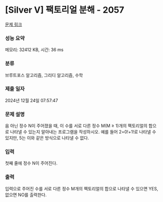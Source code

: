 # [Silver V] 팩토리얼 분해 - 2057 

[문제 링크](https://www.acmicpc.net/problem/2057) 

### 성능 요약

메모리: 32412 KB, 시간: 36 ms

### 분류

브루트포스 알고리즘, 그리디 알고리즘, 수학

### 제출 일자

2024년 12월 24일 07:57:47

### 문제 설명

<p>음 아닌 정수 N이 주어졌을 때, 이 수를 서로 다른 정수 M(M ≥ 1)개의 팩토리얼의 합으로 나타낼 수 있는지 알아내는 프로그램을 작성하시오. 예를 들어 2=0!+1!로 나타낼 수 있지만, 5는 이와 같은 방식으로 나타낼 수 없다.</p>

### 입력 

 <p>첫째 줄에 정수 N이 주어진다.</p>

### 출력 

 <p>입력으로 주어진 수를 서로 다른 정수 M개의 팩토리얼의 합으로 나타낼 수 있으면 YES, 없으면 NO를 출력한다. </p>

